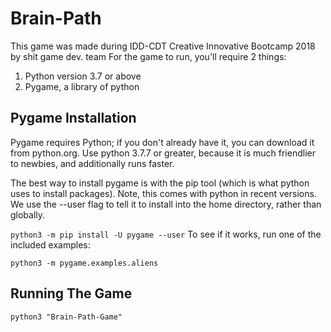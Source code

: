 # Brain-Path
This game was made during IDD-CDT Creative Innovative Bootcamp 2018 by shit game dev. team
For the game to run, you'll require 2 things:
1. Python version 3.7 or above
2. Pygame, a library of python

## Pygame Installation
Pygame requires Python; if you don't already have it, you can download it from python.org. Use python 3.7.7 or greater, because it is much friendlier to newbies, and additionally runs faster.

The best way to install pygame is with the pip tool (which is what python uses to install packages). Note, this comes with python in recent versions. We use the --user flag to tell it to install into the home directory, rather than globally.

` python3 -m pip install -U pygame --user `
To see if it works, run one of the included examples:

` python3 -m pygame.examples.aliens `

## Running The Game
` python3 "Brain-Path-Game" `

